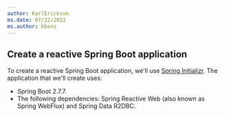 ```yaml
---
author: KarlErickson
ms.date: 07/22/2022
ms.author: bbenz
---
```


## Create a reactive Spring Boot application

To create a reactive Spring Boot application, we'll use [Spring Initializr](https://start.spring.io/). The application that we'll create uses:

- Spring Boot 2.7.7.
- The following dependencies: Spring Reactive Web (also known as Spring WebFlux) and Spring Data R2DBC.
